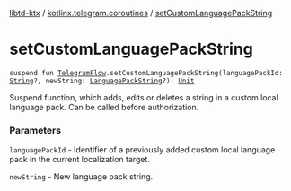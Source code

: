 [libtd-ktx](../index.md) / [kotlinx.telegram.coroutines](index.md) / [setCustomLanguagePackString](./set-custom-language-pack-string.md)

# setCustomLanguagePackString

`suspend fun `[`TelegramFlow`](../kotlinx.telegram.core/-telegram-flow/index.md)`.setCustomLanguagePackString(languagePackId: `[`String`](https://kotlinlang.org/api/latest/jvm/stdlib/kotlin/-string/index.html)`?, newString: `[`LanguagePackString`](https://tdlibx.github.io/td/docs/org/drinkless/td/libcore/telegram/TdApi/LanguagePackString.html)`?): `[`Unit`](https://kotlinlang.org/api/latest/jvm/stdlib/kotlin/-unit/index.html)

Suspend function, which adds, edits or deletes a string in a custom local language pack. Can be
called before authorization.

### Parameters

`languagePackId` - Identifier of a previously added custom local language pack in the current
localization target.

`newString` - New language pack string.